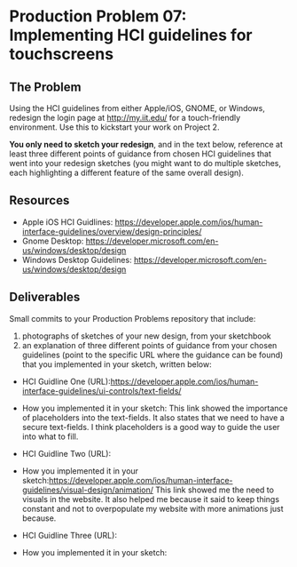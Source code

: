 # Production Problem 07: Implementing HCI guidelines for touchscreens

## The Problem

Using the HCI guidelines from either Apple/iOS, GNOME, or Windows, redesign the login page at
http://my.iit.edu/ for a touch-friendly environment. Use this to kickstart your work on Project 2.

**You only need to sketch your redesign**, and in the text below, reference at least three different
points of guidance from chosen HCI guidelines that went into your redesign sketches (you might
want to do multiple sketches, each highlighting a different feature of the same overall design).

## Resources

* Apple iOS HCI Guidlines:
  https://developer.apple.com/ios/human-interface-guidelines/overview/design-principles/
* Gnome Desktop:
  https://developer.microsoft.com/en-us/windows/desktop/design
* Windows Desktop Guidelines:
  https://developer.microsoft.com/en-us/windows/desktop/design

## Deliverables

Small commits to your Production Problems repository that include:

1) photographs of sketches of your new design, from your sketchbook
2) an explanation of three different points of guidance from your chosen guidelines (point to the
   specific URL where the guidance can be found) that you implemented in your sketch, written below:

* HCI Guidline One (URL):https://developer.apple.com/ios/human-interface-guidelines/ui-controls/text-fields/
* How you implemented it in your sketch:
    This link showed the importance of placeholders into the text-fields. 
    It also states that we need to have a secure text-fields. 
    I think placeholders is a good way to guide the user into what to fill. 

* HCI Guidline Two (URL):
* How you implemented it in your sketch:https://developer.apple.com/ios/human-interface-guidelines/visual-design/animation/
  This link showed me the need to visuals in the website. It also helped me because it said to keep things constant and 
  not to overpopulate my website with more animations just because. 

* HCI Guidline Three (URL):
* How you implemented it in your sketch:
